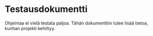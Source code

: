 # Testausdokumentti

Ohjelmaa ei vielä testata paljoa. Tähän dokumenttiin tulee lisää tietoa, kunhan projekti kehittyy.
